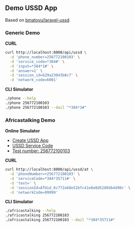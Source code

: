## Demo USSD App

Based on [bmatovu/laravel-ussd](https://github.com/mtvbrianking/laravel-ussd)

### Generic Demo

**CURL**

```bash
curl http://localhost:8000/api/ussd \
  -d 'phone_number=256772100103' \
  -d 'service_code=*384#' \
  -d 'input=*384*1#' \
  -d 'answer=1' \
  -d 'session_id=629a23043b8c7' \
  -d 'network_code=6001'
```

**CLI Simulator**

```bash
./phone --help
./phone 256772100103
./phone 256772100103 --dail "*384*1#"
```

### Africastalking Demo

**Online Simulator**

- [Create USSD App](https://account.africastalking.com/apps/sandbox)
- [USSD Service Code](https://account.africastalking.com/apps/sandbox/ussd/codes)
- [Test number: 256772100103](https://developers.africastalking.com/simulator)

**CURL**

```bash
curl http://localhost:8000/api/ussd/at \
  -d 'phoneNumber=+256772100103' \
  -d 'serviceCode=*384*35711#' \
  -d 'text=' \
  -d 'sessionId=ATUid_6c772a68e52bfc41e8e8d5289db4d90c' \
  -d 'networkCode=99999'
```

**CLI Simulator**

```bash
./africastalking --help
./africastalking 256772100103
./africastalking 256772100103 --dail "*384*35711#"
```
